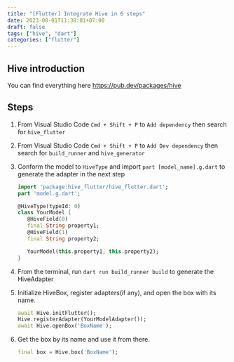 ```yaml
---
title: "[Flutter] Integrate Hive in 6 steps"
date: 2023-08-01T11:38:01+07:00
draft: false
tags: ["hive", "dart"]
categories: ["flutter"]
---
```


## Hive introduction

You can find everything here https://pub.dev/packages/hive

## Steps

1. From Visual Studio Code
   `Cmd + Shift + P`
   to `Add dependency` then search for `hive_flutter`
2. From Visual Studio Code
   `Cmd + Shift + P`
   to `Add Dev dependency` then search for `build_runner` and `hive_generator`
3. Conform the model to `HiveType` and import `part [model_name].g.dart` to generate the adapter in the next step

   ```Dart
   import 'package:hive_flutter/hive_flutter.dart';
   part 'model.g.dart';

   @HiveType(typeId: 0)
   class YourModel {
      @HiveField(0)
      final String property1;
      @HiveField(1)
      final String property2;

      YourModel(this.property1, this.property2);
   }
   ```

4. From the terminal, run `dart run build_runner build` to generate the HiveAdapter
5. Initialize HiveBox, register adapters(if any), and open the box with its name.
   ```Dart
   await Hive.initFlutter();
   Hive.registerAdapter(YourModelAdapter());
   await Hive.openBox('BoxName');
   ```
6. Get the box by its name and use it from there.
   ```Dart
   final box = Hive.box('BoxName');
   ```
